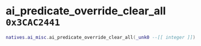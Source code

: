 # ai_predicate_override_clear_all `0x3CAC2441`

```lua
natives.ai_misc.ai_predicate_override_clear_all(_unk0 --[[ integer ]])
```